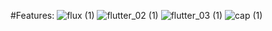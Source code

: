 #Features:
![flux (1)](https://github.com/MedHachem/Portail-Mobile-PushNotification-with-Flutter-SpringBoot-FCM/assets/99909231/8cff05b2-4e77-4bde-afdb-70eb9077586e)
![flutter_02 (1)](https://github.com/MedHachem/Portail-Mobile-PushNotification-with-Flutter-SpringBoot-FCM/assets/99909231/34d7ad40-0340-42ca-b482-3cb39d265269)
![flutter_03 (1)](https://github.com/MedHachem/Portail-Mobile-PushNotification-with-Flutter-SpringBoot-FCM/assets/99909231/29bfb20a-620a-4f0e-860d-1b5c772a293e)
![cap (1)](https://github.com/MedHachem/Portail-Mobile-PushNotification-with-Flutter-SpringBoot-FCM/assets/99909231/896d7df9-8ba5-41c6-81a5-35f979daab91)
